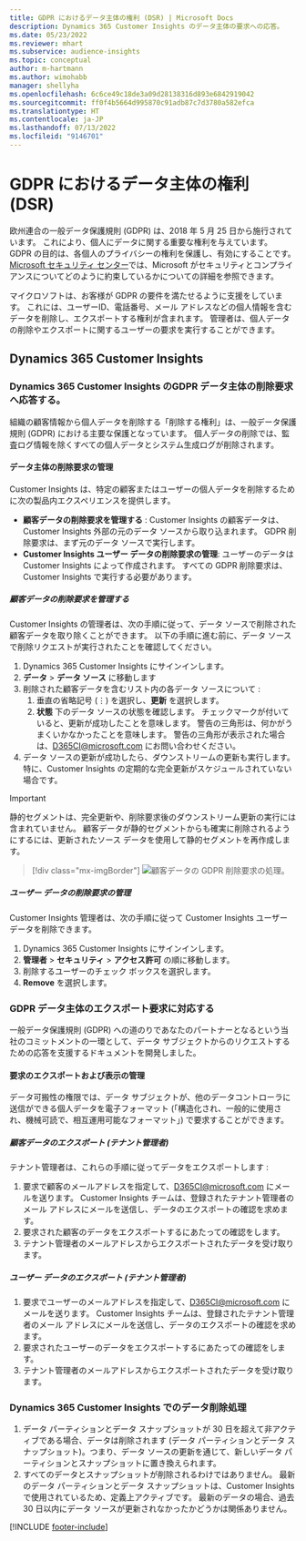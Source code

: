 ```yaml
---
title: GDPR におけるデータ主体の権利 (DSR) | Microsoft Docs
description: Dynamics 365 Customer Insights のデータ主体の要求への応答。
ms.date: 05/23/2022
ms.reviewer: mhart
ms.subservice: audience-insights
ms.topic: conceptual
author: m-hartmann
ms.author: wimohabb
manager: shellyha
ms.openlocfilehash: 6c6ce49c18de3a09d28138316d893e6842919042
ms.sourcegitcommit: ff0f4b5664d995870c91adb87c7d3780a582efca
ms.translationtype: HT
ms.contentlocale: ja-JP
ms.lasthandoff: 07/13/2022
ms.locfileid: "9146701"
---
```

# <a name="data-subject-rights-dsr-requests-under-gdpr"></a>GDPR におけるデータ主体の権利 (DSR)

欧州連合の一般データ保護規則 (GDPR) は、2018 年 5 月 25 日から施行されています。 これにより、個人にデータに関する重要な権利を与えています。 GDPR の目的は、各個人のプライバシーの権利を保護し、有効にすることです。 [Microsoft セキュリティ センター](https://www.microsoft.com/trust-center)では、Microsoft がセキュリティとコンプライアンスについてどのように約束しているかについての詳細を参照できます。

マイクロソフトは、お客様が GDPR の要件を満たせるように支援をしています。 これには、ユーザーID、電話番号、メール アドレスなどの個人情報を含むデータを削除し、エクスポートする権利が含まれます。 管理者は、個人データの削除やエクスポートに関するユーザーの要求を実行することができます。

## <a name="dynamics-365-customer-insights"></a>Dynamics 365 Customer Insights

### <a name="responding-to-gdpr-data-subject-delete-requests-for-dynamics-365-customer-insights"></a>Dynamics 365 Customer Insights のGDPR データ主体の削除要求へ応答する。

組織の顧客情報から個人データを削除する「削除する権利」は、一般データ保護規則 (GDPR) における主要な保護となっています。 個人データの削除では、監査ログ情報を除くすべての個人データとシステム生成ログが削除されます。

#### <a name="manage-data-subject-delete-requests"></a>データ主体の削除要求の管理

Customer Insights は、特定の顧客またはユーザーの個人データを削除するために次の製品内エクスペリエンスを提供します。

- **顧客データの削除要求を管理する** : Customer Insights の顧客データは、Customer Insights 外部の元のデータ ソースから取り込まれます。 GDPR 削除要求は、まず元のデータ ソースで実行します。
- **Customer Insights ユーザー データの削除要求の管理**: ユーザーのデータは Customer Insights によって作成されます。 すべての GDPR 削除要求は、Customer Insights で実行する必要があります。

##### <a name="manage-requests-to-delete-customer-data"></a>顧客データの削除要求を管理する

Customer Insights の管理者は、次の手順に従って、データ ソースで削除された顧客データを取り除くことができます。 以下の手順に進む前に、データ ソースで削除リクエストが実行されたことを確認してください。 

1. Dynamics 365 Customer Insights にサインインします。
1. **データ** > **データ ソース** に移動します
1. 削除された顧客データを含むリスト内の各データ ソースについて :
   1. 垂直の省略記号 (&vellip;) を選択し、**更新** を選択します。
   1. **状態** 下のデータ ソースの状態を確認します。 チェックマークが付いていると、更新が成功したことを意味します。 警告の三角形は、何かがうまくいかなかったことを意味します。 警告の三角形が表示された場合は、D365CI@microsoft.com にお問い合わせください。
1. データ ソースの更新が成功したら、ダウンストリームの更新も実行します。 特に、Customer Insights の定期的な完全更新がスケジュールされていない場合です。 

> [!IMPORTANT]
> 静的セグメントは、完全更新や、削除要求後のダウンストリーム更新の実行には含まれていません。 顧客データが静的セグメントからも確実に削除されるようにするには、更新されたソース データを使用して静的セグメントを再作成します。

> [!div class="mx-imgBorder"]
> ![顧客データの GDPR 削除要求の処理。](media/gdpr-data-sources.png "顧客データの GDPR 削除要求の処理")

##### <a name="manage-delete-requests-for-user-data"></a>ユーザー データの削除要求の管理

Customer Insights 管理者は、次の手順に従って Customer Insights ユーザー データを削除できます。

1. Dynamics 365 Customer Insights にサインインします。
2. **管理者** > **セキュリティ** > **アクセス許可** の順に移動します。
3. 削除するユーザーのチェック ボックスを選択します。
4. **Remove** を選択します。

### <a name="responding-to-gdpr-data-subject-export-requests"></a>GDPR データ主体のエクスポート要求に対応する

一般データ保護規則 (GDPR) への道のりであなたのパートナーとなるという当社のコミットメントの一環として、データ サブジェクトからのリクエストするための応答を支援するドキュメントを開発しました。

#### <a name="manage-export-and-view-requests"></a>要求のエクスポートおよび表示の管理

データ可搬性の権限では、データ サブジェクトが、他のデータコントローラに送信ができる個人データを電子フォーマット (「構造化され、一般的に使用され、機械可読で、相互運用可能なフォーマット」) で要求することができます。

##### <a name="export-customer-data-tenant-admin"></a>顧客データのエクスポート (テナント管理者)

テナント管理者は、これらの手順に従ってデータをエクスポートします :

1. 要求で顧客のメールアドレスを指定して、D365CI@microsoft.com にメールを送ります。 Customer Insights チームは、登録されたテナント管理者のメール アドレスにメールを送信し、データのエクスポートの確認を求めます。
2. 要求された顧客のデータをエクスポートするにあたっての確認をします。
3. テナント管理者のメールアドレスからエクスポートされたデータを受け取ります。

##### <a name="export-user-data-tenant-admin"></a>ユーザー データのエクスポート (テナント管理者)

1. 要求でユーザーのメールアドレスを指定して、D365CI@microsoft.com にメールを送ります。 Customer Insights チームは、登録されたテナント管理者のメール アドレスにメールを送信し、データのエクスポートの確認を求めます。
2. 要求されたユーザーのデータをエクスポートするにあたっての確認をします。
3. テナント管理者のメールアドレスからエクスポートされたデータを受け取ります。

### <a name="data-deletion-handling-in-dynamics-365-customer-insights"></a>Dynamics 365 Customer Insights でのデータ削除処理

1. データ パーティションとデータ スナップショットが 30 日を超えて非アクティブである場合、データは削除されます (データ パーティションとデータ スナップショット)。つまり、データ ソースの更新を通じて、新しいデータ パーティションとスナップショットに置き換えられます。
2. すべてのデータとスナップショットが削除されるわけではありません。 最新のデータ パーティションとデータ スナップショットは、Customer Insightsで使用されているため、定義上アクティブです。 最新のデータの場合、過去 30 日以内にデータ ソースが更新されなかったかどうかは関係ありません。

[!INCLUDE [footer-include](includes/footer-banner.md)]
